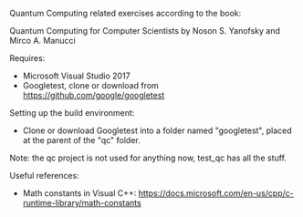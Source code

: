 Quantum Computing related exercises according to the book:

Quantum Computing for Computer Scientists
by Noson S. Yanofsky and Mirco A. Manucci

Requires:
* Microsoft Visual Studio 2017
* Googletest, clone or download from https://github.com/google/googletest

Setting up the build environment:
* Clone or download Googletest into a folder named "googletest", placed at the parent of the "qc" folder.

Note: the qc project is not used for anything now, test_qc has all the stuff.

Useful references:
* Math constants in Visual C++: https://docs.microsoft.com/en-us/cpp/c-runtime-library/math-constants
